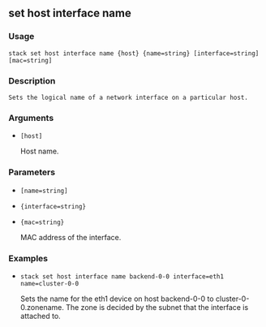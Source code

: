 ## set host interface name

### Usage

`stack set host interface name {host} {name=string} [interface=string] [mac=string]`

### Description


	Sets the logical name of a network interface on a particular host.

	

### Arguments

* `[host]`

   Host name.


### Parameters
* `[name=string]`
* `{interface=string}`
* `{mac=string}`

   MAC address of the interface.

### Examples

* `stack set host interface name backend-0-0 interface=eth1 name=cluster-0-0`

   Sets the name for the eth1 device on host backend-0-0 to
	cluster-0-0.zonename. The zone is decided by the subnet that the
	interface is attached to.




